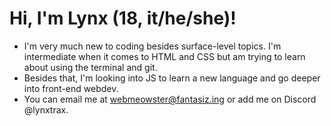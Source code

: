 # Hi, I'm Lynx (18, it/he/she)! 
- I'm very much new to coding besides surface-level topics. I'm intermediate when it comes to HTML and CSS but am trying to learn about using the terminal and git.
- Besides that, I'm looking into JS to learn a new language and go deeper into front-end webdev.
- You can email me at webmeowster@fantasiz.ing or add me on Discord @lynxtrax.
